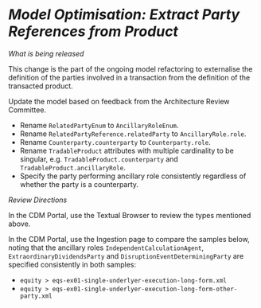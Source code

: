 # *Model Optimisation: Extract Party References from Product*

_What is being released_

This change is the part of the ongoing model refactoring to externalise the definition of the parties involved in a transaction from the definition of the transacted product.

Update the model based on feedback from the Architecture Review Committee.

- Rename `RelatedPartyEnum` to `AncillaryRoleEnum`.
- Rename `RelatedPartyReference.relatedParty` to `AncillaryRole.role`.
- Rename `Counterparty.counterparty` to `Counterparty.role`.
- Rename `TradableProduct` attributes with multiple cardinality to be singular, e.g. `TradableProduct.counterparty` and `TradableProduct.ancillaryRole`.
- Specify the party performing ancillary role consistently regardless of whether the party is a counterparty.

_Review Directions_

In the CDM Portal, use the Textual Browser to review the types mentioned above.

In the CDM Portal, use the Ingestion page to compare the samples below, noting that the ancillary roles `IndependentCalculationAgent`, `ExtraordinaryDividendsParty` and `DisruptionEventDeterminingParty` are specified consistently in both samples:

- `equity > eqs-ex01-single-underlyer-execution-long-form.xml`
- `equity > eqs-ex01-single-underlyer-execution-long-form-other-party.xml`
